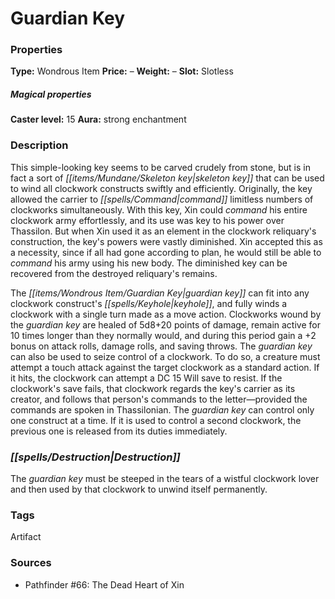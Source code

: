 ﻿---
Title: "Guardian Key"
Type: "Wondrous Item"
Price: "–"
Weight: "–"
Slot: "Slotless"
Caster level: "15"
Aura: "strong enchantment"
Description: |
  "This simple-looking key seems to be carved crudely from stone, but is in fact a sort of skeleton key that can be used to wind all clockwork constructs swiftly and efficiently. Originally, the key allowed the carrier to command limitless numbers of clockworks simultaneously. With this key, Xin could command his entire clockwork army effortlessly, and its use was key to his power over Thassilon. But when Xin used it as an element in the clockwork reliquary's construction, the key's powers were vastly diminished. Xin accepted this as a necessity, since if all had gone according to plan, he would still be able to command his army using his new body. The diminished key can be recovered from the destroyed reliquary's remains.
  The _guardian key_ can fit into any clockwork construct's keyhole, and fully winds a clockwork with a single turn made as a move action. Clockworks wound by the guardian key are healed of 5d8+20 points of damage, remain active for 10 times longer than they normally would, and during this period gain a +2 bonus on attack rolls, damage rolls, and saving throws. The _guardian key_ can also be used to seize control of a clockwork. To do so, a creature must attempt a touch attack against the target clockwork as a standard action. If it hits, the clockwork can attempt a DC 15 Will save to resist. If the clockwork's save fails, that clockwork regards the key's carrier as its creator, and follows that person's commands to the letter—provided the commands are spoken in Thassilonian. The _guardian key_ can control only one construct at a time. If it is used to control a second clockwork, the previous one is released from its duties immediately."
Destruction: |
  "The guardian key must be steeped in the tears of a wistful clockwork lover and then used by that clockwork to unwind itself permanently."
Sources: "['Pathfinder #66: The Dead Heart of Xin']"
---

# Guardian Key

### Properties

**Type:** Wondrous Item **Price:** – **Weight:** – **Slot:** Slotless

##### Magical properties

**Caster level:** 15 **Aura:** strong enchantment

### Description

This simple-looking key seems to be carved crudely from stone, but is in fact a sort of _[[items/Mundane/Skeleton key|skeleton key]]_ that can be used to wind all clockwork constructs swiftly and efficiently. Originally, the key allowed the carrier to _[[spells/Command|command]]_ limitless numbers of clockworks simultaneously. With this key, Xin could _command_ his entire clockwork army effortlessly, and its use was key to his power over Thassilon. But when Xin used it as an element in the clockwork reliquary's construction, the key's powers were vastly diminished. Xin accepted this as a necessity, since if all had gone according to plan, he would still be able to _command_ his army using his new body. The diminished key can be recovered from the destroyed reliquary's remains.

The _[[items/Wondrous Item/Guardian Key|guardian key]]_ can fit into any clockwork construct's _[[spells/Keyhole|keyhole]]_, and fully winds a clockwork with a single turn made as a move action. Clockworks wound by the _guardian key_ are healed of 5d8+20 points of damage, remain active for 10 times longer than they normally would, and during this period gain a +2 bonus on attack rolls, damage rolls, and saving throws. The _guardian key_ can also be used to seize control of a clockwork. To do so, a creature must attempt a touch attack against the target clockwork as a standard action. If it hits, the clockwork can attempt a DC 15 Will save to resist. If the clockwork's save fails, that clockwork regards the key's carrier as its creator, and follows that person's commands to the letter—provided the commands are spoken in Thassilonian. The _guardian key_ can control only one construct at a time. If it is used to control a second clockwork, the previous one is released from its duties immediately.

### _[[spells/Destruction|Destruction]]_

The _guardian key_ must be steeped in the tears of a wistful clockwork lover and then used by that clockwork to unwind itself permanently.

### Tags

Artifact

### Sources

* Pathfinder #66: The Dead Heart of Xin